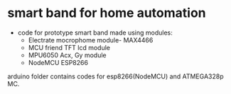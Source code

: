 # smart band for home automation <br />
- code for prototype smart band made using modules:
    - Electrate mocrophome module- MAX4466
    - MCU friend TFT lcd module
    - MPU6050 Acx, Gy module
    - NodeMCU ESP8266 <br />

arduino folder contains codes for esp8266(NodeMCU) and ATMEGA328p MC.
